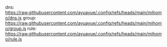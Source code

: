 dns: https://raw.githubusercontent.com/ayuayue/.config/refs/heads/main/mihomo/dns.js
group: https://raw.githubusercontent.com/ayuayue/.config/refs/heads/main/mihomo/group.js
rule: https://raw.githubusercontent.com/ayuayue/.config/refs/heads/main/mihomo/rule.js